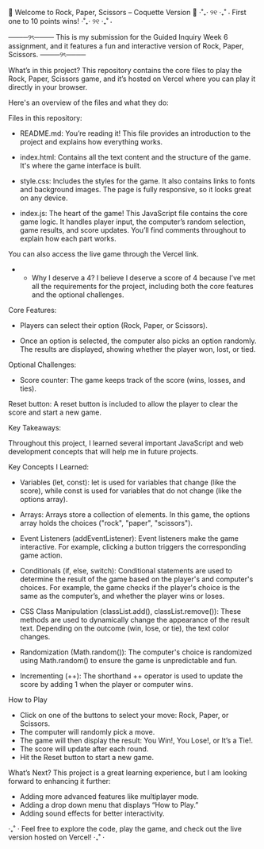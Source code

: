 🎀 Welcome to Rock, Paper, Scissors – Coquette Version 🎀
⋅˚₊‧ ୨୧ ‧₊˚ ⋅ First one to 10 points wins! ⋅˚₊‧ ୨୧ ‧₊˚ ⋅

────୨ৎ──── This is my submission for the Guided Inquiry Week 6 assignment, and it features a fun and interactive version of Rock, Paper, Scissors. ────୨ৎ────

What’s in this project?
This repository contains the core files to play the Rock, Paper, Scissors game, and it’s hosted on Vercel where you can play it directly in your browser. 

Here's an overview of the files and what they do:

Files in this repository:
- README.md: You’re reading it! This file provides an introduction to the project and explains how everything works.

- index.html: Contains all the text content and the structure of the game. It's where the game interface is built.

- style.css: Includes the styles for the game. It also contains links to fonts and background images. The page is fully responsive, so it looks great on any device.

- index.js: The heart of the game! This JavaScript file contains the core game logic. It handles player input, the computer’s random selection, game results, and score updates. You’ll find comments throughout to explain how each part works.


You can also access the live game through the Vercel link.


* * Why I deserve a 4?
I believe I deserve a score of 4 because I’ve met all the requirements for the project, including both the core features and the optional challenges.

Core Features:
- Players can select their option (Rock, Paper, or Scissors).

- Once an option is selected, the computer also picks an option randomly. The results are displayed, showing whether the player won, lost, or tied.

Optional Challenges:
- Score counter: The game keeps track of the score (wins, losses, and ties).

Reset button: A reset button is included to allow the player to clear the score and start a new game.


Key Takeaways:

Throughout this project, I learned several important JavaScript and web development concepts that will help me in future projects.

Key Concepts I Learned:
- Variables (let, const):
let is used for variables that change (like the score), while const is used for variables that do not change (like the options array).

- Arrays:
Arrays store a collection of elements. In this game, the options array holds the choices ("rock", "paper", "scissors").

- Event Listeners (addEventListener):
Event listeners make the game interactive. For example, clicking a button triggers the corresponding game action.

- Conditionals (if, else, switch):
Conditional statements are used to determine the result of the game based on the player's and computer's choices. For example, the game checks if the player's choice is the same as the computer’s, and whether the player wins or loses.

- CSS Class Manipulation (classList.add(), classList.remove()):
These methods are used to dynamically change the appearance of the result text. Depending on the outcome (win, lose, or tie), the text color changes.

- Randomization (Math.random()):
The computer's choice is randomized using Math.random() to ensure the game is unpredictable and fun.

- Incrementing (++):
The shorthand ++ operator is used to update the score by adding 1 when the player or computer wins.



How to Play
- Click on one of the buttons to select your move: Rock, Paper, or Scissors.
- The computer will randomly pick a move.
- The game will then display the result: You Win!, You Lose!, or It’s a Tie!.
- The score will update after each round.
- Hit the Reset button to start a new game.


What’s Next?
This project is a great learning experience, but I am looking forward to enhancing it further:
- Adding more advanced features like multiplayer mode.
- Adding a drop down menu that displays “How to Play.” 
- Adding sound effects for better interactivity.


‧₊˚ ⋅ Feel free to explore the code, play the game, and check out the live version hosted on Vercel! ‧₊˚ ⋅
